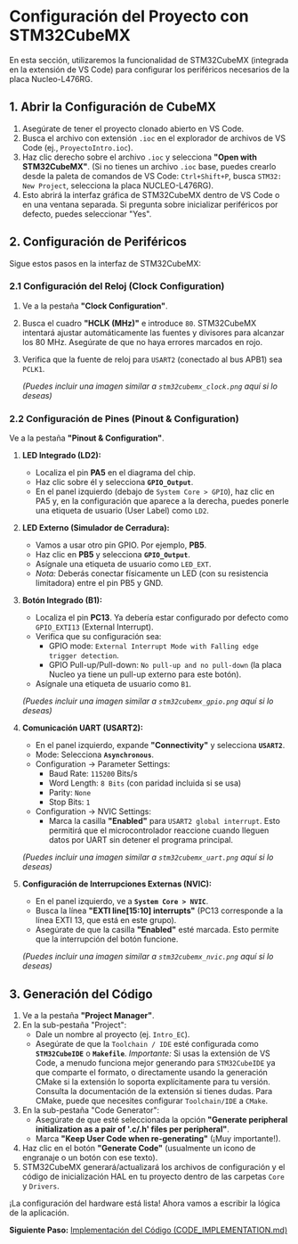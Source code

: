 # Configuración del Proyecto con STM32CubeMX

En esta sección, utilizaremos la funcionalidad de STM32CubeMX (integrada en la extensión de VS Code) para configurar los periféricos necesarios de la placa Nucleo-L476RG.

## 1. Abrir la Configuración de CubeMX

1.  Asegúrate de tener el proyecto clonado abierto en VS Code.
2.  Busca el archivo con extensión `.ioc` en el explorador de archivos de VS Code (ej., `ProyectoIntro.ioc`).
3.  Haz clic derecho sobre el archivo `.ioc` y selecciona **"Open with STM32CubeMX"**. (Si no tienes un archivo `.ioc` base, puedes crearlo desde la paleta de comandos de VS Code: `Ctrl+Shift+P`, busca `STM32: New Project`, selecciona la placa NUCLEO-L476RG).
4.  Esto abrirá la interfaz gráfica de STM32CubeMX dentro de VS Code o en una ventana separada. Si pregunta sobre inicializar periféricos por defecto, puedes seleccionar "Yes".

## 2. Configuración de Periféricos

Sigue estos pasos en la interfaz de STM32CubeMX:

### 2.1 Configuración del Reloj (Clock Configuration)

1.  Ve a la pestaña **"Clock Configuration"**.
2.  Busca el cuadro **"HCLK (MHz)"** e introduce `80`. STM32CubeMX intentará ajustar automáticamente las fuentes y divisores para alcanzar los 80 MHz. Asegúrate de que no haya errores marcados en rojo.
3.  Verifica que la fuente de reloj para `USART2` (conectado al bus APB1) sea `PCLK1`.

    *(Puedes incluir una imagen similar a `stm32cubemx_clock.png` aquí si lo deseas)*

### 2.2 Configuración de Pines (Pinout & Configuration)

Ve a la pestaña **"Pinout & Configuration"**.

1.  **LED Integrado (LD2):**
    *   Localiza el pin **PA5** en el diagrama del chip.
    *   Haz clic sobre él y selecciona **`GPIO_Output`**.
    *   En el panel izquierdo (debajo de `System Core > GPIO`), haz clic en PA5 y, en la configuración que aparece a la derecha, puedes ponerle una etiqueta de usuario (User Label) como `LD2`.

2.  **LED Externo (Simulador de Cerradura):**
    *   Vamos a usar otro pin GPIO. Por ejemplo, **PB5**.
    *   Haz clic en **PB5** y selecciona **`GPIO_Output`**.
    *   Asígnale una etiqueta de usuario como `LED_EXT`.
    *   *Nota:* Deberás conectar físicamente un LED (con su resistencia limitadora) entre el pin PB5 y GND.

3.  **Botón Integrado (B1):**
    *   Localiza el pin **PC13**. Ya debería estar configurado por defecto como `GPIO_EXTI13` (External Interrupt).
    *   Verifica que su configuración sea:
        *   GPIO mode: `External Interrupt Mode with Falling edge trigger detection`.
        *   GPIO Pull-up/Pull-down: `No pull-up and no pull-down` (la placa Nucleo ya tiene un pull-up externo para este botón).
    *   Asígnale una etiqueta de usuario como `B1`.

    *(Puedes incluir una imagen similar a `stm32cubemx_gpio.png` aquí si lo deseas)*

4.  **Comunicación UART (USART2):**
    *   En el panel izquierdo, expande **"Connectivity"** y selecciona **`USART2`**.
    *   Mode: Selecciona **`Asynchronous`**.
    *   Configuration -> Parameter Settings:
        *   Baud Rate: `115200` Bits/s
        *   Word Length: `8 Bits` (con paridad incluida si se usa)
        *   Parity: `None`
        *   Stop Bits: `1`
    *   Configuration -> NVIC Settings:
        *   Marca la casilla **"Enabled"** para `USART2 global interrupt`. Esto permitirá que el microcontrolador reaccione cuando lleguen datos por UART sin detener el programa principal.

    *(Puedes incluir una imagen similar a `stm32cubemx_uart.png` aquí si lo deseas)*

5.  **Configuración de Interrupciones Externas (NVIC):**
    *   En el panel izquierdo, ve a **`System Core > NVIC`**.
    *   Busca la línea **"EXTI line[15:10] interrupts"** (PC13 corresponde a la línea EXTI 13, que está en este grupo).
    *   Asegúrate de que la casilla **"Enabled"** esté marcada. Esto permite que la interrupción del botón funcione.

    *(Puedes incluir una imagen similar a `stm32cubemx_nvic.png` aquí si lo deseas)*

## 3. Generación del Código

1.  Ve a la pestaña **"Project Manager"**.
2.  En la sub-pestaña "Project":
    *   Dale un nombre al proyecto (ej. `Intro_EC`).
    *   Asegúrate de que la `Toolchain / IDE` esté configurada como **`STM32CubeIDE`** o **`Makefile`**. *Importante:* Si usas la extensión de VS Code, a menudo funciona mejor generando para `STM32CubeIDE` ya que comparte el formato, o directamente usando la generación CMake si la extensión lo soporta explícitamente para tu versión. Consulta la documentación de la extensión si tienes dudas. Para CMake, puede que necesites configurar `Toolchain/IDE` a `CMake`.
3.  En la sub-pestaña "Code Generator":
    *   Asegúrate de que esté seleccionada la opción **"Generate peripheral initialization as a pair of '.c/.h' files per peripheral"**.
    *   Marca **"Keep User Code when re-generating"** (¡Muy importante!).
4.  Haz clic en el botón **"Generate Code"** (usualmente un icono de engranaje o un botón con ese texto).
5.  STM32CubeMX generará/actualizará los archivos de configuración y el código de inicialización HAL en tu proyecto dentro de las carpetas `Core` y `Drivers`.

¡La configuración del hardware está lista! Ahora vamos a escribir la lógica de la aplicación.

**Siguiente Paso:** [Implementación del Código (CODE_IMPLEMENTATION.md)](CODE_IMPLEMENTATION.md)
